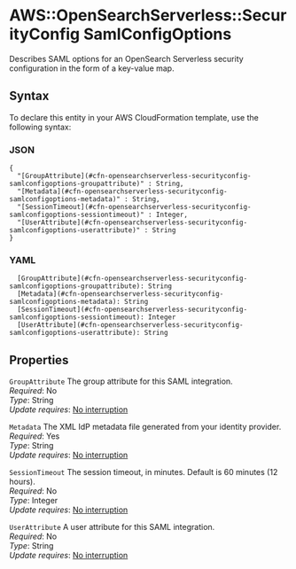 # AWS::OpenSearchServerless::SecurityConfig SamlConfigOptions<a name="aws-properties-opensearchserverless-securityconfig-samlconfigoptions"></a>

Describes SAML options for an OpenSearch Serverless security configuration in the form of a key\-value map\.

## Syntax<a name="aws-properties-opensearchserverless-securityconfig-samlconfigoptions-syntax"></a>

To declare this entity in your AWS CloudFormation template, use the following syntax:

### JSON<a name="aws-properties-opensearchserverless-securityconfig-samlconfigoptions-syntax.json"></a>

```
{
  "[GroupAttribute](#cfn-opensearchserverless-securityconfig-samlconfigoptions-groupattribute)" : String,
  "[Metadata](#cfn-opensearchserverless-securityconfig-samlconfigoptions-metadata)" : String,
  "[SessionTimeout](#cfn-opensearchserverless-securityconfig-samlconfigoptions-sessiontimeout)" : Integer,
  "[UserAttribute](#cfn-opensearchserverless-securityconfig-samlconfigoptions-userattribute)" : String
}
```

### YAML<a name="aws-properties-opensearchserverless-securityconfig-samlconfigoptions-syntax.yaml"></a>

```
  [GroupAttribute](#cfn-opensearchserverless-securityconfig-samlconfigoptions-groupattribute): String
  [Metadata](#cfn-opensearchserverless-securityconfig-samlconfigoptions-metadata): String
  [SessionTimeout](#cfn-opensearchserverless-securityconfig-samlconfigoptions-sessiontimeout): Integer
  [UserAttribute](#cfn-opensearchserverless-securityconfig-samlconfigoptions-userattribute): String
```

## Properties<a name="aws-properties-opensearchserverless-securityconfig-samlconfigoptions-properties"></a>

`GroupAttribute`  <a name="cfn-opensearchserverless-securityconfig-samlconfigoptions-groupattribute"></a>
The group attribute for this SAML integration\.  
*Required*: No  
*Type*: String  
*Update requires*: [No interruption](https://docs.aws.amazon.com/AWSCloudFormation/latest/UserGuide/using-cfn-updating-stacks-update-behaviors.html#update-no-interrupt)

`Metadata`  <a name="cfn-opensearchserverless-securityconfig-samlconfigoptions-metadata"></a>
The XML IdP metadata file generated from your identity provider\.  
*Required*: Yes  
*Type*: String  
*Update requires*: [No interruption](https://docs.aws.amazon.com/AWSCloudFormation/latest/UserGuide/using-cfn-updating-stacks-update-behaviors.html#update-no-interrupt)

`SessionTimeout`  <a name="cfn-opensearchserverless-securityconfig-samlconfigoptions-sessiontimeout"></a>
The session timeout, in minutes\. Default is 60 minutes \(12 hours\)\.  
*Required*: No  
*Type*: Integer  
*Update requires*: [No interruption](https://docs.aws.amazon.com/AWSCloudFormation/latest/UserGuide/using-cfn-updating-stacks-update-behaviors.html#update-no-interrupt)

`UserAttribute`  <a name="cfn-opensearchserverless-securityconfig-samlconfigoptions-userattribute"></a>
A user attribute for this SAML integration\.  
*Required*: No  
*Type*: String  
*Update requires*: [No interruption](https://docs.aws.amazon.com/AWSCloudFormation/latest/UserGuide/using-cfn-updating-stacks-update-behaviors.html#update-no-interrupt)